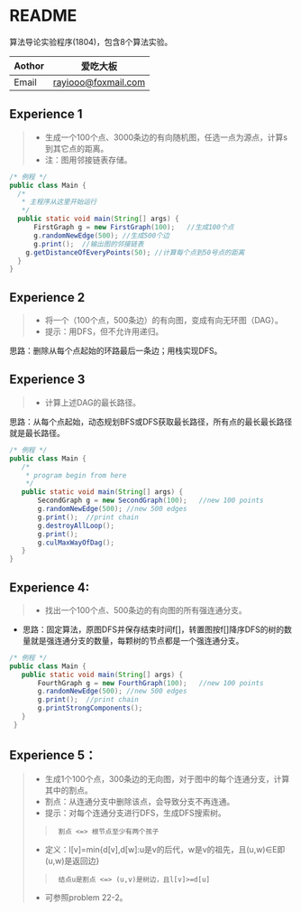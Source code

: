 # README
算法导论实验程序(1804)，包含8个算法实验。

|Aothor|爱吃大板|
|---|---|
|Email|rayiooo@foxmail.com|

## Experience 1

> * 生成一个100个点、3000条边的有向随机图，任选一点为源点，计算s到其它点的距离。
> * 注：图用邻接链表存储。
 
```Java
/* 例程 */
public class Main {
  /*
   * 主程序从这里开始运行
   */
  public static void main(String[] args) {
	  FirstGraph g = new FirstGraph(100);	//生成100个点
	  g.randomNewEdge(500); //生成500个边
	  g.print();  //输出图的邻接链表
  	g.getDistanceOfEveryPoints(50); //计算每个点到50号点的距离
  }
}
 ```
 
## Experience 2
> * 将一个（100个点，500条边）的有向图，变成有向无环图（DAG）。
> * 提示：用DFS，但不允许用递归。

思路：删除从每个点起始的环路最后一条边；用栈实现DFS。
 
## Experience 3
> * 计算上述DAG的最长路径。

思路：从每个点起始，动态规划BFS或DFS获取最长路径，所有点的最长最长路径就是最长路径。
 
 ```Java
 /* 例程 */
 public class Main {
	/*
	 * program begin from here
	 */
	public static void main(String[] args) {
		SecondGraph g = new SecondGraph(100);	//new 100 points
		g.randomNewEdge(500); //new 500 edges
		g.print();  //print chain
		g.destroyAllLoop();
		g.print();
		g.culMaxWayOfDag();
	}
 }
 ```
 
## Experience 4:
> * 找出一个100个点、500条边的有向图的所有强连通分支。

 * 思路：固定算法，原图DFS并保存结束时间f[]，转置图按f[]降序DFS的树的数量就是强连通分支的数量，每颗树的节点都是一个强连通分支。
 
 ```Java
 /* 例程 */
 public class Main {
	public static void main(String[] args) {
		FourthGraph g = new FourthGraph(100);	//new 100 points
		g.randomNewEdge(500); //new 500 edges
		g.print();  //print chain
		g.printStrongComponents();
	}
  }
 ```
 
## Experience 5：
>* 生成1个100个点，300条边的无向图，对于图中的每个连通分支，计算其中的割点。
>* 割点：从连通分支中删除该点，会导致分支不再连通。
>* 提示：对每个连通分支进行DFS，生成DFS搜索树。
>>		割点 <=> 根节点至少有两个孩子
>* 定义：l[v]=min{d[v],d[w]:u是v的后代，w是v的祖先，且(u,w)∈E即(u,w)是返回边}
>>		结点u是割点 <=> (u,v)是树边，且l[v]>=d[u]
>* 可参照problem 22-2。
